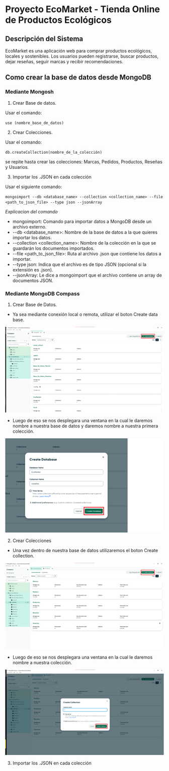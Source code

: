 # Proyecto EcoMarket - Tienda Online de Productos Ecológicos

## Descripción del Sistema

EcoMarket es una aplicación web para comprar productos ecológicos, locales y sostenibles. Los usuarios pueden registrarse, buscar productos, dejar reseñas, seguir marcas y recibir recomendaciones.

## Como crear la base de datos desde MongoDB

### Mediante Mongosh

1. Crear Base de datos.

Usar el comando:

`use (nombre_base_de_datos)`

2. Crear Colecciones.

Usar el comando:

`db.createCollection(nombre_de_la_colección)`

se repite hasta crear las colecciones: Marcas, Pedidos, Productos, Reseñas y Usuarios.

3. Importar los .JSON en cada colección

Usar el siguiente comando:

`mongoimport --db <database_name> --collection <collection_name> --file <path_to_json_file> --type json --jsonArray`

*Explicacion del comando*

- mongoimport: Comando para importar datos a MongoDB desde un archivo externo.
- --db <database_name>: Nombre de la base de datos a la que quieres importar los datos.
- --collection <collection_name>: Nombre de la colección en la que se guardarán los documentos importados.
- --file <path_to_json_file>: Ruta al archivo .json que contiene los datos a importar.
- --type json: Indica que el archivo es de tipo JSON (opcional si la extensión es .json).
- --jsonArray: Le dice a mongoimport que el archivo contiene un array de documentos JSON.

### Mediante MongoDB Compass

1. Crear Base de Datos.

- Ya sea mediante conexión local o remota, utilizar el boton Create data base.

![Paso 1](/Imagenes/Paso_1.png)

- Luego de eso se nos desplegara una ventana en la cual le daremos nombre a nuestra base de datos y daremos nombre a nuestra primera colección.

![Paso 2](/Imagenes/Paso_2.png)

2. Crear Colecciones

- Una vez dentro de nuestra base de datos utilizaremos el boton Create collection.

![Paso 3](/Imagenes/Paso_3.png)

- Luego de eso se nos desplegara una ventana en la cual le daremos nombre a nuestra colección.

![Paso 4](/Imagenes/Paso_4.png)

3. Importar los .JSON en cada colección




